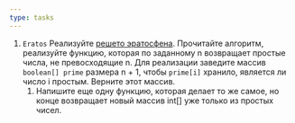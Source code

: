 ```yaml
---
type: tasks
---
```


1. `Eratos` Реализуйте [решето эратосфена](https://ru.wikipedia.org/wiki/%D0%A0%D0%B5%D1%88%D0%B5%D1%82%D0%BE_%D0%AD%D1%80%D0%B0%D1%82%D0%BE%D1%81%D1%84%D0%B5%D0%BD%D0%B0#%D0%90%D0%BB%D0%B3%D0%BE%D1%80%D0%B8%D1%82%D0%BC). Прочитайте алгоритм, реализуйте функцию, которая по заданному n возвращает простые числа, не превосходящие n. Для реализации заведите массив `boolean[] prime` размера n + 1, чтобы `prime[i]` хранило, является ли число i простым. Верните этот массив.
    1. Напишите еще одну функцию, которая делает то же самое, но конце возвращает новый массив int[] уже только из простых чисел.
